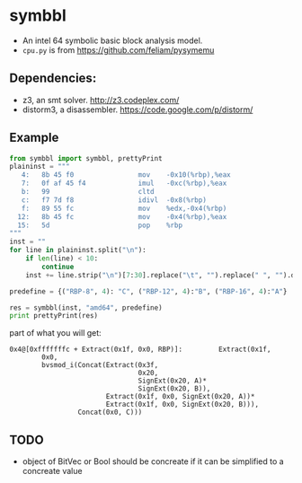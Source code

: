 symbbl
========
* An intel 64 symbolic basic block analysis model. 
* ``cpu.py`` is from https://github.com/feliam/pysymemu

Dependencies:
-------------
* z3, an smt solver. http://z3.codeplex.com/ 
* distorm3, a disassembler. https://code.google.com/p/distorm/

Example
------------
```python
from symbbl import symbbl, prettyPrint
plaininst = """
   4:	8b 45 f0             	mov    -0x10(%rbp),%eax
   7:	0f af 45 f4          	imul   -0xc(%rbp),%eax
   b:	99                   	cltd   
   c:	f7 7d f8             	idivl  -0x8(%rbp)
   f:	89 55 fc             	mov    %edx,-0x4(%rbp)
  12:	8b 45 fc             	mov    -0x4(%rbp),%eax
  15:	5d                   	pop    %rbp
"""
inst = ""
for line in plaininst.split("\n"):
    if len(line) < 10:
        continue
    inst += line.strip("\n")[7:30].replace("\t", "").replace(" ", "").decode("hex")

predefine = {("RBP-8", 4): "C", ("RBP-12", 4):"B", ("RBP-16", 4):"A"}

res = symbbl(inst, "amd64", predefine)
print prettyPrint(res)
```

part of what you will get:
```
0x4@[0xfffffffc + Extract(0x1f, 0x0, RBP)]:			Extract(0x1f,
        0x0,
        bvsmod_i(Concat(Extract(0x3f,
                                0x20,
                                SignExt(0x20, A)*
                                SignExt(0x20, B)),
                        Extract(0x1f, 0x0, SignExt(0x20, A))*
                        Extract(0x1f, 0x0, SignExt(0x20, B))),
                 Concat(0x0, C)))
```
	
TODO
------------------------
*	object of BitVec or Bool should be concreate if it can be simplified to a concreate value

